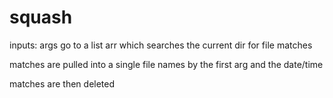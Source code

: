 squash
======

inputs: args go to a list arr which searches the current dir for file matches

matches are pulled into a single file names by the first arg and the date/time

matches are then deleted

